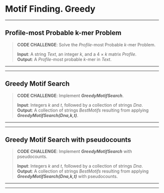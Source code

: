 # Motif Finding. Greedy
***

## Profile-most Probable k-mer Problem

> __CODE CHALLENGE__: Solve the _Profile_-most Probable _k_-mer Problem.
>
> __Input__: A string _Text_, an integer _k_, and a 4 × _k_ matrix _Profile_.  
> __Output__: A _Profile_-most probable _k_-mer in _Text_.
***
***

## Greedy Motif Search

> __CODE CHALLENGE__: Implement ___GreedyMotifSearch___.
>
> __Input__: Integers _k_ and _t_, followed by a collection of strings _Dna_.  
> __Output__: A collection of strings _BestMotifs_ resulting from applying ___GreedyMotifSearch(Dna,k,t)___.
***
***

## Greedy Motif Search with pseudocounts

> __CODE CHALLENGE__: Implement ___GreedyMotifSearch___ with pseudocounts.
>
> __Input__: Integers _k_ and _t_, followed by a collection of strings _Dna_.  
> __Output__: A collection of strings _BestMotifs_ resulting from applying ___GreedyMotifSearch(Dna,k,t)___ with pseudocounts.
***
***